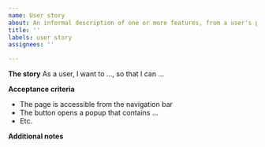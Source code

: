 ```yaml
---
name: User story
about: An informal description of one or more features, from a user's perspective
title: ''
labels: user story
assignees: ''

---
```


**The story**
As a user,
I want to ...,
so that I can ...

**Acceptance criteria**
- The page is accessible from the navigation bar
- The button opens a popup that contains ...
- Etc.

**Additional notes**
